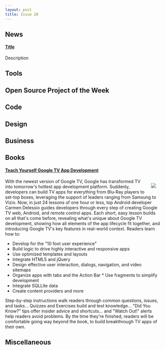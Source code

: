 ```yaml
---
layout: post
title: Issue 20
---
```

## News

#### [Title](http://link.com)
Description

## Tools

## Open Source Project of the Week

## Code

## Design

## Business

## Books

#### [Teach Yourself Google TV App Development](http://amzn.to/O19ZP9)
<img src="http://www.informit.com/ShowCover.aspx?isbn=0133024687&type=f" style="float: right; margin: 1em;" /> 
With the newest version of Google TV, Google has transformed TV into tomorrow's hottest app development platform. Suddenly, developers can build TV apps for everything from Blu-Ray players to set-top boxes, leveraging the support of leaders ranging from Samsung to Vizio. Now, in just 24 lessons of one hour or less, top Android developer Carmen Delessio guides developers through every step of creating Google TV web, Android, and remote control apps. Each short, easy lesson builds on all that's come before, revealing what's unique about Google TV development, showing how all elements of the app lifecycle fit together, and introducing Google TV's key features in real-world context. Readers learn how to: 

* Develop for the "10 foot user experience" 
* Build logic to drive highly interactive and responsive apps 
* Use optimized templates and layouts 
* Integrate HTML5 and jQuery 
* Design effective user interaction, dialogs, navigation, and video sitemaps 
* Organize apps with tabs and the Action Bar * Use fragments to simplify development 
* Integrate SQLLite data 
* Create content providers and more 

Step-by-step instructions walk readers through common questions, issues, and tasks... Quizzes and Exercises build and test knowledge... "Did You Know?" tips offer insider advice and shortcuts... and "Watch Out!" alerts help readers avoid problems. By the time they're finished, readers will be comfortable going way beyond the book, to build breakthrough TV apps of their own.

## Miscellaneous

